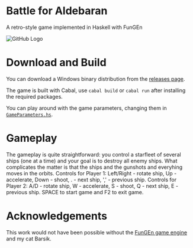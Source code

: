 
# Battle for Aldebaran

A retro-style game implemented in Haskell with FunGEn

![GitHub Logo](http://screenlist.ru/data/media/6/battle.png)

# Download and Build

You can download a Windows binary distribution from the [releases page](https://github.com/EvgeniyaKatunina/BattleForAldebaran/releases).

The game is built with Cabal, use `cabal build` or `cabal run` after installing the required packages.

You can play around with the game parameters, changing them in [`GameParameters.hs`](https://github.com/EvgeniyaKatunina/BattleForAldebaran/blob/master/src/GameParameters.hs).

# Gameplay

The gameplay is quite straightforward: you control a starfleet of several ships (one at a time) and your goal is to destroy all enemy ships. 
What complicates the matter is that the ships and the gunshots and everyhing moves in the orbits.
Controls for Player 1: Left/Right - rotate ship, Up - accelerate, Down - shoot, . - next ship, ',' - previous ship.
Controls for Player 2: A/D - rotate ship, W - accelerate, S - shoot, Q - next ship, E - previous ship.
SPACE to start game and F2 to exit game.

# Acknowledgements

This	work	would	not	have	been	possible without the [FunGEn game engine](http://joyful.com/fungen/) and my cat Barsik.
